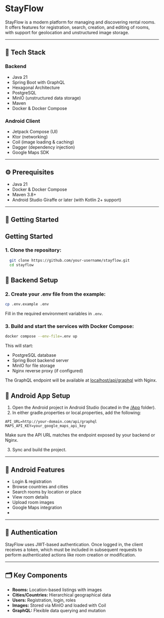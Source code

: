 # StayFlow

StayFlow is a modern platform for managing and discovering rental rooms. It offers features for registration, search, creation, and editing of rooms, with support for geolocation and unstructured image storage.

---

## 🧩 Tech Stack

### Backend

- Java 21
- Spring Boot with GraphQL
- Hexagonal Architecture
- PostgreSQL
- MinIO (unstructured data storage)
- Maven
- Docker & Docker Compose

### Android Client

- Jetpack Compose (UI)
- Ktor (networking)
- Coil (image loading & caching)
- Dagger (dependency injection)
- Google Maps SDK

---

## ⚙️ Prerequisites

- Java 21
- Docker & Docker Compose
- Maven 3.8+
- Android Studio Giraffe or later (with Kotlin 2+ support)

---

## 🚀 Getting Started

## Getting Started

### 1. Clone the repository:
```bash
  git clone https://github.com/your-username/stayflow.git
  cd stayflow
```

## 🐘 Backend Setup

### 2. Create your .env file from the example:

```bash
cp .env.example .env
```
Fill in the required environment variables in `.env`.

### 3. Build and start the services with Docker Compose:
```bash
docker compose --env-file=.env up 
```

This will start:
- PostgreSQL database
- Spring Boot backend server
- MinIO for file storage
- Nginx reverse proxy (if configured)

The GraphQL endpoint will be available at [localhost/api/graphql](http://localhost/api/graphql) with Nginx.

## 🤖 Android App Setup
1. Open the Android project in Android Studio (located in the [/App](./App/) folder).
2. In either gradle.properties or local.properties, add the following:
```
API_URL=http://your-domain.com/api/graphql
MAPS_API_KEY=your_google_maps_api_key
```
Make sure the API URL matches the endpoint exposed by your backend or Nginx.

3. Sync and build the project.

---

## 📱 Android Features

- Login & registration
- Browse countries and cities
- Search rooms by location or place
- View room details
- Upload room images
- Google Maps integration
- 

---

## 🔐 Authentication

StayFlow uses JWT-based authentication. Once logged in, the client receives a token, which must be included in subsequent requests to perform authenticated actions like room creation or modification.

---

## 🗂 Key Components

- **Rooms:** Location-based listings with images
- **Cities/Countries:** Hierarchical geographical data
- **Users:** Registration, login, roles
- **Images:** Stored via MinIO and loaded with Coil
- **GraphQL:** Flexible data querying and mutation